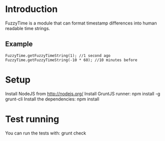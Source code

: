 # Introduction

FuzzyTime is a module that can format timestamp differences into human readable 
time strings.

## Example

```
FuzzyTime.getFuzzyTimeString(1); //1 second ago
FuzzyTime.getFuzzyTimeString(-10 * 60); //10 minutes before
```

# Setup

Install NodeJS from http://nodejs.org/
Install GruntJS runner: npm install -g grunt-cli
Install the dependencies: npm install

# Test running

You can run the tests with: grunt check
